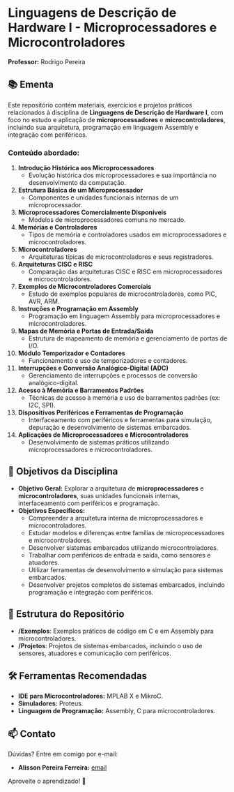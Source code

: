 # Linguagens de Descrição de Hardware I - Microprocessadores e Microcontroladores  
**Professor:** Rodrigo Pereira  

## 📚 Ementa  
Este repositório contém materiais, exercícios e projetos práticos relacionados à disciplina de **Linguagens de Descrição de Hardware I**, com foco no estudo e aplicação de **microprocessadores** e **microcontroladores**, incluindo sua arquitetura, programação em linguagem Assembly e integração com periféricos.

### Conteúdo abordado:
1. **Introdução Histórica aos Microprocessadores**  
   - Evolução histórica dos microprocessadores e sua importância no desenvolvimento da computação.  
2. **Estrutura Básica de um Microprocessador**  
   - Componentes e unidades funcionais internas de um microprocessador.  
3. **Microprocessadores Comercialmente Disponíveis**  
   - Modelos de microprocessadores comuns no mercado.  
4. **Memórias e Controladores**  
   - Tipos de memória e controladores usados em microprocessadores e microcontroladores.  
5. **Microcontroladores**  
   - Arquiteturas típicas de microcontroladores e seus registradores.  
6. **Arquiteturas CISC e RISC**  
   - Comparação das arquiteturas CISC e RISC em microprocessadores e microcontroladores.  
7. **Exemplos de Microcontroladores Comerciais**  
   - Estudo de exemplos populares de microcontroladores, como PIC, AVR, ARM.  
8. **Instruções e Programação em Assembly**  
   - Programação em linguagem Assembly para microprocessadores e microcontroladores.  
9. **Mapas de Memória e Portas de Entrada/Saída**  
   - Estrutura de mapeamento de memória e gerenciamento de portas de I/O.  
10. **Módulo Temporizador e Contadores**  
    - Funcionamento e uso de temporizadores e contadores.  
11. **Interrupções e Conversão Analógico-Digital (ADC)**  
    - Gerenciamento de interrupções e processos de conversão analógico-digital.  
12. **Acesso à Memória e Barramentos Padrões**  
    - Técnicas de acesso à memória e uso de barramentos padrões (ex: I2C, SPI).  
13. **Dispositivos Periféricos e Ferramentas de Programação**  
    - Interfaceamento com periféricos e ferramentas para simulação, depuração e desenvolvimento de sistemas embarcados.  
14. **Aplicações de Microprocessadores e Microcontroladores**  
    - Desenvolvimento de sistemas práticos utilizando microprocessadores e microcontroladores.

## 🎯 Objetivos da Disciplina  
- **Objetivo Geral:** Explorar a arquitetura de **microprocessadores** e **microcontroladores**, suas unidades funcionais internas, interfaceamento com periféricos e programação.  
- **Objetivos Específicos:**  
  - Compreender a arquitetura interna de microprocessadores e microcontroladores.  
  - Estudar modelos e diferenças entre famílias de microprocessadores e microcontroladores.  
  - Desenvolver sistemas embarcados utilizando microcontroladores.  
  - Trabalhar com periféricos de entrada e saída, como sensores e atuadores.  
  - Utilizar ferramentas de desenvolvimento e simulação para sistemas embarcados.  
  - Desenvolver projetos completos de sistemas embarcados, incluindo programação e integração com periféricos.

## 📂 Estrutura do Repositório  
- **/Exemplos**: Exemplos práticos de código em C e em Assembly para microcontroladores.  
- **/Projetos**: Projetos de sistemas embarcados, incluindo o uso de sensores, atuadores e comunicação com periféricos.  

## 🛠️ Ferramentas Recomendadas  
- **IDE para Microcontroladores:** MPLAB X e MikroC.
- **Simuladores:** Proteus.
- **Linguagem de Programação:** Assembly, C para microcontroladores.  

## 📫 Contato  
Dúvidas? Entre em comigo por e-mail:  
- **Alisson Pereira Ferreira:** [email](mailto:alissonpef@gmail.com)

Aproveite o aprendizado! 🚀
